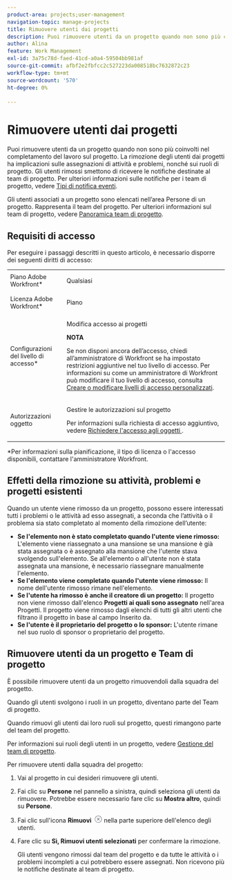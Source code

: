 ```yaml
---
product-area: projects;user-management
navigation-topic: manage-projects
title: Rimuovere utenti dai progetti
description: Puoi rimuovere utenti da un progetto quando non sono più coinvolti nel completamento del lavoro sul progetto.
author: Alina
feature: Work Management
exl-id: 3a75c78d-faed-41cd-a0a4-59504bb981af
source-git-commit: afbf2e2fbfcc2c527223da008518bc7632872c23
workflow-type: tm+mt
source-wordcount: '570'
ht-degree: 0%

---
```


# Rimuovere utenti dai progetti

Puoi rimuovere utenti da un progetto quando non sono più coinvolti nel completamento del lavoro sul progetto. La rimozione degli utenti dai progetti ha implicazioni sulle assegnazioni di attività e problemi, nonché sui ruoli di progetto. Gli utenti rimossi smettono di ricevere le notifiche destinate al team di progetto. Per ulteriori informazioni sulle notifiche per i team di progetto, vedere [Tipi di notifica eventi](../../../administration-and-setup/manage-workfront/emails/event-notifications-available-in-wf.md).

Gli utenti associati a un progetto sono elencati nell’area Persone di un progetto. Rappresenta il team del progetto. Per ulteriori informazioni sul team di progetto, vedere [Panoramica team di progetto](../../../manage-work/projects/planning-a-project/project-team-overview.md).

## Requisiti di accesso

Per eseguire i passaggi descritti in questo articolo, è necessario disporre dei seguenti diritti di accesso:

<table style="table-layout:auto"> 
 <col> 
 <col> 
 <tbody> 
  <tr> 
   <td role="rowheader">Piano Adobe Workfront*</td> 
   <td> <p>Qualsiasi</p> </td> 
  </tr> 
  <tr> 
   <td role="rowheader">Licenza Adobe Workfront*</td> 
   <td> <p>Piano </p> </td> 
  </tr> 
  <tr> 
   <td role="rowheader">Configurazioni del livello di accesso*</td> 
   <td> <p>Modifica accesso ai progetti</p> <p><b>NOTA</b>

Se non disponi ancora dell’accesso, chiedi all’amministratore di Workfront se ha impostato restrizioni aggiuntive nel tuo livello di accesso. Per informazioni su come un amministratore di Workfront può modificare il tuo livello di accesso, consulta <a href="../../../administration-and-setup/add-users/configure-and-grant-access/create-modify-access-levels.md" class="MCXref xref">Creare o modificare livelli di accesso personalizzati</a>.</p> </td>
</tr> 
  <tr> 
   <td role="rowheader">Autorizzazioni oggetto</td> 
   <td> <p>Gestire le autorizzazioni sul progetto</p> <p>Per informazioni sulla richiesta di accesso aggiuntivo, vedere <a href="../../../workfront-basics/grant-and-request-access-to-objects/request-access.md" class="MCXref xref">Richiedere l'accesso agli oggetti </a>.</p> </td> 
  </tr> 
 </tbody> 
</table>

*Per informazioni sulla pianificazione, il tipo di licenza o l&#39;accesso disponibili, contattare l&#39;amministratore Workfront.

## Effetti della rimozione su attività, problemi e progetti esistenti

Quando un utente viene rimosso da un progetto, possono essere interessati tutti i problemi o le attività ad esso assegnati, a seconda che l’attività o il problema sia stato completato al momento della rimozione dell’utente:

* **Se l&#39;elemento non è stato completato quando l&#39;utente viene rimosso:** L&#39;elemento viene riassegnato a una mansione se una mansione è già stata assegnata o è assegnato alla mansione che l&#39;utente stava svolgendo sull&#39;elemento. Se all&#39;elemento o all&#39;utente non è stata assegnata una mansione, è necessario riassegnare manualmente l&#39;elemento.
* **Se l&#39;elemento viene completato quando l&#39;utente viene rimosso:** Il nome dell&#39;utente rimosso rimane nell&#39;elemento.
* **Se l&#39;utente ha rimosso è anche il creatore di un progetto:** Il progetto non viene rimosso dall&#39;elenco **Progetti ai quali sono assegnato** nell&#39;area Progetti. Il progetto viene rimosso dagli elenchi di tutti gli altri utenti che filtrano il progetto in base al campo Inserito da.
* **Se l&#39;utente è il proprietario del progetto o lo sponsor:** L&#39;utente rimane nel suo ruolo di sponsor o proprietario del progetto.

## Rimuovere utenti da un progetto e Team di progetto

È possibile rimuovere utenti da un progetto rimuovendoli dalla squadra del progetto.

Quando gli utenti svolgono i ruoli in un progetto, diventano parte del Team di progetto.

Quando rimuovi gli utenti dai loro ruoli sul progetto, questi rimangono parte del team del progetto.

Per informazioni sui ruoli degli utenti in un progetto, vedere [Gestione del team di progetto](../planning-a-project/manage-project-team.md).

Per rimuovere utenti dalla squadra del progetto:

1. Vai al progetto in cui desideri rimuovere gli utenti.

1. Fai clic su **Persone** nel pannello a sinistra, quindi seleziona gli utenti da rimuovere. Potrebbe essere necessario fare clic su **Mostra altro**, quindi su **Persone**.

1. Fai clic sull&#39;icona **Rimuovi** ![Rimuovi elemento](assets/remove-icon---x-in-circle.png) nella parte superiore dell&#39;elenco degli utenti.

1. Fare clic su **Sì, Rimuovi utenti selezionati** per confermare la rimozione.

   Gli utenti vengono rimossi dal team del progetto e da tutte le attività o i problemi incompleti a cui potrebbero essere assegnati. Non ricevono più le notifiche destinate al team di progetto.
